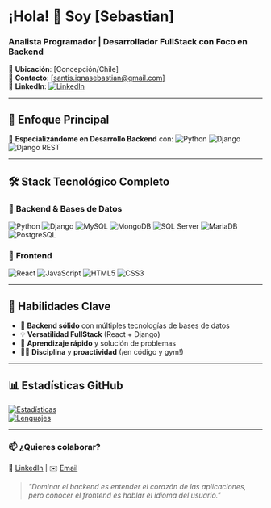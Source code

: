 # ¡Hola! 👋 Soy [Sebastian]
### **Analista Programador | Desarrollador FullStack con Foco en Backend**

📍 **Ubicación**: [Concepción/Chile]  
📧 **Contacto**: [santis.ignasebastian@gmail.com]  
💼 **LinkedIn**: [![LinkedIn](https://img.shields.io/badge/-LinkedIn-0077B5?style=flat&logo=linkedin)](https://www.linkedin.com/in/sebastian-santis-19a89924b/)

---

## 🎯 **Enfoque Principal**
🚀 **Especializándome en Desarrollo Backend** con:
![Python](https://img.shields.io/badge/-Python-3776AB?logo=python&logoColor=white)
![Django](https://img.shields.io/badge/-Django-092E20?logo=django&logoColor=white)
![Django REST](https://img.shields.io/badge/-Django%20REST-FF1709?logo=django&logoColor=white)

---

## 🛠 **Stack Tecnológico Completo**

### 🔷 **Backend & Bases de Datos**
![Python](https://img.shields.io/badge/-Python-3776AB?logo=python&logoColor=white)
![Django](https://img.shields.io/badge/-Django-092E20?logo=django&logoColor=white)
![MySQL](https://img.shields.io/badge/-MySQL-4479A1?logo=mysql&logoColor=white)
![MongoDB](https://img.shields.io/badge/-MongoDB-47A248?logo=mongodb&logoColor=white)
![SQL Server](https://img.shields.io/badge/-SQL%20Server-CC2927?logo=microsoft-sql-server&logoColor=white)
![MariaDB](https://img.shields.io/badge/-MariaDB-003545?logo=mariadb&logoColor=white)
![PostgreSQL](https://img.shields.io/badge/-PostgreSQL-4169E1?logo=postgresql&logoColor=white)

### 🎨 **Frontend**
![React](https://img.shields.io/badge/-React-61DAFB?logo=react&logoColor=black)
![JavaScript](https://img.shields.io/badge/-JavaScript-F7DF1E?logo=javascript&logoColor=black)
![HTML5](https://img.shields.io/badge/-HTML5-E34F26?logo=html5&logoColor=white)
![CSS3](https://img.shields.io/badge/-CSS3-1572B6?logo=css3&logoColor=white)

---

## 🌟 **Habilidades Clave**
- 🚀 **Backend sólido** con múltiples tecnologías de bases de datos
- 💡 **Versatilidad FullStack** (React + Django)
- 🧠 **Aprendizaje rápido** y solución de problemas
- 🏋️‍♂️ **Disciplina** y **proactividad** (¡en código y gym!)

---

## 📊 **Estadísticas GitHub**
[![Estadísticas](https://github-readme-stats.vercel.app/api?username=tuUsuario&show_icons=true&theme=dark&hide_border=true&include_all_commits=true)](https://github.com/sebastiansantis1)  
[![Lenguajes](https://github-readme-stats.vercel.app/api/top-langs/?username=tuUsuario&layout=compact&theme=dark&hide_border=true&langs_count=8)](https://github.com/sebastiansantis1)

---

### 📫 **¿Quieres colaborar?**
🔗 [LinkedIn](https://www.linkedin.com/in/sebastian-santis-19a89924b/) | ✉️ [Email](santis.ignasebastian@gmail.com)

> *"Dominar el backend es entender el corazón de las aplicaciones, pero conocer el frontend es hablar el idioma del usuario."*
